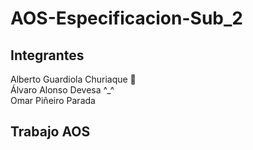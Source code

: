 <h1>AOS-Especificacion-Sub_2</h1>

<h2>Integrantes</h2>
<p>Alberto Guardiola Churiaque 🧩<br>Álvaro Alonso Devesa ^_^<br>Omar Piñeiro Parada</p>

<h2>Trabajo AOS</h2>
